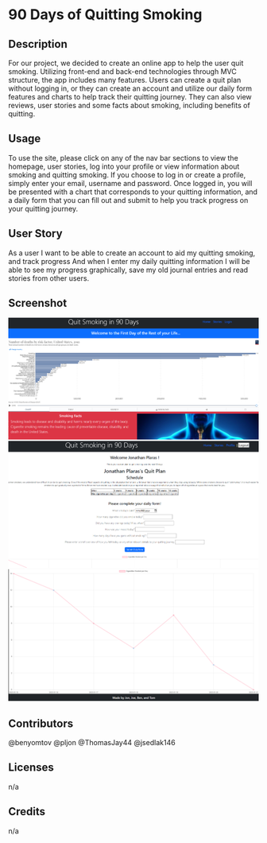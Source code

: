 # 90 Days of Quitting Smoking

## Description

For our project, we decided to create an online app to help the user quit smoking.  Utilizing front-end and back-end technologies through MVC structure, the app includes many features.  Users can create a quit plan without logging in, or they can create an account and utilize our daily form features and charts to help track their quitting journey. They can also view reviews, user stories and some facts about smoking, including benefits of quitting.

## Usage

To use the site, please click on any of the nav bar sections to view the homepage, user stories, log into your profile or view information about smoking and quitting smoking.  If you choose to log in or create a profile, simply enter your email, username and password.  Once logged in, you will be presented with a chart that corresponds to your quitting information, and a daily form that you can fill out and submit to help you track progress on your quitting journey.

## User Story

As a user
I want to be able to create an account to aid my quitting smoking, and track progress 
And when I enter my daily quitting information
I will be able to see my progress graphically, save my old journal entries and read stories from other users.

## Screenshot
![](./readmephotos/project2.png)
![](./readmephotos/project2.2.png)
![](./readmephotos/project2.3.png)


## Contributors

@benyomtov
@pljon
@ThomasJay44
@jsedlak146

## Licenses

n/a

## Credits

n/a